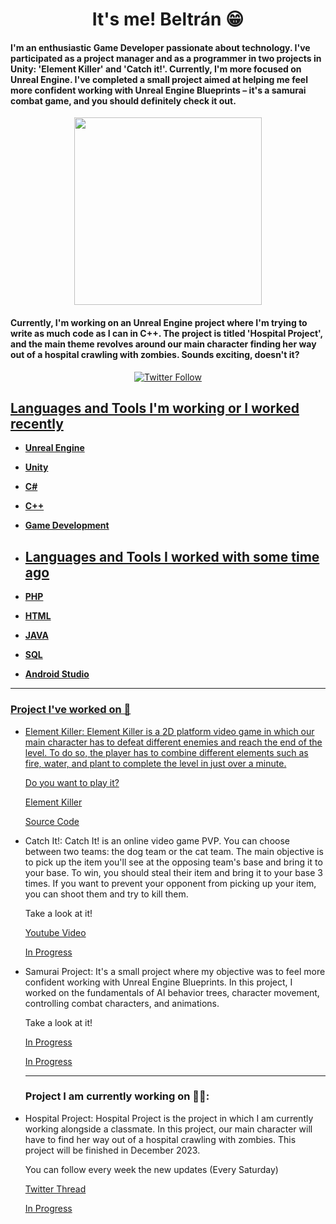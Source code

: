 <div id="header" align="center">
  <h1 align="center"> It's me! Beltrán 😁</h1>
 
  <h4 align="left">I'm an enthusiastic Game Developer passionate about technology. I've participated as a project manager and as a programmer in two projects in Unity: 'Element Killer' and 'Catch it!'. Currently, I'm more focused on Unreal Engine. I've completed a small project aimed at helping me feel more confident working with Unreal Engine Blueprints – it's a samurai combat game, and you should definitely check it out. 
  </h4>
  <img src="https://i.postimg.cc/fTVtGbYR/talking-Image.png" align="center" width="300" />
  <h4 align="left"> Currently, I'm working on an Unreal Engine project where I'm trying to write as much code as I can in C++. The project is titled 'Hospital Project', and the main theme revolves around our main character finding her way out of a hospital crawling with zombies. Sounds exciting, doesn't it?
  </h4>
</div>

<div id="badges" align="center">
  <a href="https://twitter.com/bDevGames93" target="_blank">
  <img alt="Twitter Follow" src="https://img.shields.io/twitter/follow/bDevGames93?style=for-the-badge&logo=twitter&color=blue"> 
</div>

## Languages and Tools I'm working or I worked recently 

- **Unreal Engine**
- **Unity**
- **C#**
- **C++**
- **Game Development**

- ## Languages and Tools I worked with some time ago

- **PHP**
- **HTML**
- **JAVA**
- **SQL**
- **Android Studio**

---

### Project I've worked on 🧐

- Element Killer: Element Killer is a 2D platform video game in which our main character has to defeat different enemies and reach the end of the level. To do so, the player has to combine different elements such as fire, water, and plant to complete the level in just over a minute.

  Do you want to play it?
  
  [Element Killer](https://bdev93.itch.io/element-killer)
  
  [Source Code](https://github.com/beltran-v-dev/ElementKillerUnity)

- Catch It!: Catch It! is an online video game PVP. You can choose between two teams: the dog team or the cat team. The main objective is to pick up the item you'll see at the opposing team's base and bring it to your base. To win, you should steal their item and bring it to your base 3 times. If you want to prevent your opponent from picking up your item, you can shoot them and try to kill them.

  Take a look at it!
  
  [Youtube Video](https://www.youtube.com/watch?v=4sbd7RYDFqs)
  
  [In Progress]()

- Samurai Project: It's a small project where my objective was to feel more confident working with Unreal Engine Blueprints. In this project, I worked on the fundamentals of AI behavior trees, character movement, controlling combat characters, and animations.

  Take a look at it!
  
  [In Progress]()
  
  [In Progress]()

  ---

  ### Project I am currently working on 🧑‍💻:

- Hospital Project: Hospital Project is the project in which I am currently working alongside a classmate. In this project, our main character will have to find her way out of a hospital crawling with zombies. This project will be finished in December 2023.

  You can follow every week the new updates (Every Saturday) 
  
  [Twitter Thread](https://twitter.com/bDevGames93/status/1685200083187326976)
  
  [In Progress]()
